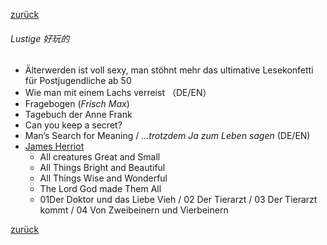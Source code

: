[zurück](生活/书籍/bueche)

###### Lustige 好玩的 

- Älterwerden ist voll sexy, man stöhnt mehr das ultimative Lesekonfetti für Postjugendliche ab 50
- Wie man mit einem Lachs verreist （DE/EN）
- Fragebogen (*Frisch Max*)
- Tagebuch der Anne Frank 
- Can you keep a secret?
- Man’s Search for Meaning / *...trotzdem Ja zum Leben sagen*  (DE/EN)
- [James Herriot](https://www.amazon.de/Three-James-Herriot-Classics-Creatures-ebook/dp/B0060QM0CY/ref=sr_1_3?__mk_de_DE=%C3%85M%C3%85%C5%BD%C3%95%C3%91&dchild=1&keywords=all+creatures+great+and+small&qid=1600147904&sr=8-3)
  - All creatures Great and Small
  - All Things Bright and Beautiful 
  - All Things Wise and Wonderful 
  - The Lord God made Them All 
  - 01Der Doktor und das Liebe Vieh / 02 Der Tierarzt / 03 Der Tierarzt kommt / 04 Von Zweibeinern und Vierbeinern



[zurück](生活/书籍/bueche)